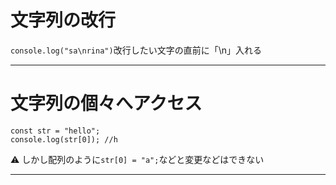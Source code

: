 # 文字列の改行
`console.log("sa\nrina")`改行したい文字の直前に「\n」入れる
***

# 文字列の個々へアクセス
~~~
const str = "hello";
console.log(str[0]); //h
~~~
⚠️ しかし配列のように`str[0] = "a";`などと変更などはできない
***
